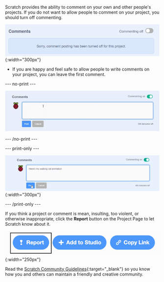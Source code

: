 Scratch provides the ability to comment on your own and other people's projects. If you do not want to allow people to comment on your project, you should turn off commenting.

![comments-off.png](images/comments-off.png){:width="300px"}

- If you are happy and feel safe to allow people to write comments on your project, you can leave the first comment.

--- no-print ---

![add_comments.gif](images/add_comments.gif)

--- /no-print ---

--- print-only ---

![add_comments.png](images/add_comments.png){:width="300px"}

--- /print-only ---

If you think a project or comment is mean, insulting, too violent, or otherwise inappropriate, click the **Report** button on the Project Page to let Scratch know about it.

![Report.png](images/add_report.png){:width="250px"}

Read the [Scratch Community Guidelines](https://scratch.mit.edu/community_guidelines){:target="_blank"} so you know how you and others can maintain a friendly and creative community.
